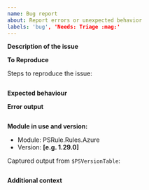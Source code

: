 ```yaml
---
name: Bug report
about: Report errors or unexpected behavior
labels: 'bug', 'Needs: Triage :mag:'
---
```


**Description of the issue**

<!-- A clear and concise description of what the bug is. -->

**To Reproduce**

Steps to reproduce the issue:

```powershell

```

**Expected behaviour**

<!-- A clear and concise description of what you expected to happen. -->

**Error output**

<!-- Capture any error messages and or verbose messages with `-Verbose`. -->

```text

```

**Module in use and version:**

- Module: PSRule.Rules.Azure
- Version: **[e.g. 1.29.0]**

Captured output from `$PSVersionTable`:

```text

```

**Additional context**

<!-- Add any other context about the problem here. -->
